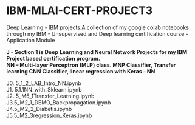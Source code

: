 # IBM-MLAI-CERT-PROJECT3
 Deep Learning - IBM projects.A collection of my google colab notebooks through my IBM - Unsupervised and Deep learning certification course  - Application Module

****J - Section 1 is Deep Learning and Neural Network Projects for my IBM Project based certification program.  
NN – Multi-layer Perceptron (MLP) class. MNP Classifier, Transfer learning CNN Classifier, linear regression with Keras - NN****

J0. 5_1_2_LAB_Intro_NN.ipynb  
J1. 5.1.1NN_with_Sklearn.ipynb  
J2. 5_M5_1Transfer_Learning.ipynb  
J3.5_M2_1_DEMO_Backpropagation.ipynb  
J4.5_M2_2_Diabetis.ipynb  
J5.5_M2_3regression_Keras.ipynb

